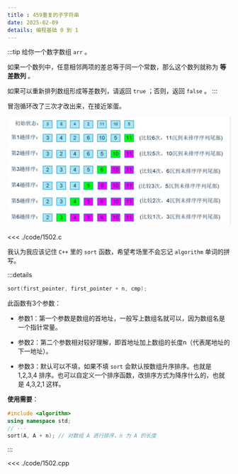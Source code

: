 ```yaml
---
title : 459重复的子字符串
date: 2025-02-09
details: 编程基础 0 到 1
---
```


:::tip
给你一个数字数组 `arr` 。

如果一个数列中，任意相邻两项的差总等于同一个常数，那么这个数列就称为 **等差数列** 。

如果可以重新排列数组形成等差数列，请返回 `true` ；否则，返回 `false` 。
:::

冒泡循环改了三次才改出来，在接近笨蛋。

![冒泡循环](./code/image.png "冒泡循环")

<<< ./code/1502.c

我认为我应该记住 `C++` 里的 `sort` 函数，希望考场里不会忘记 `algorithm` 单词的拼写。

:::details

```cpp
sort(first_pointer, first_pointer + n, cmp);
```

此函数有3个参数：

- 参数1：第一个参数是数组的首地址，一般写上数组名就可以，因为数组名是一个指针常量。

- 参数2：第二个参数相对较好理解，即首地址加上数组的长度n（代表尾地址的下一地址）。

- 参数3：默认可以不填，如果不填 `sort` 会默认按数组升序排序。也就是 1,2,3,4 排序。也可以自定义一个排序函数，改排序方式为降序什么的，也就是 4,3,2,1 这样。

**使用需要**：

```cpp
#include <algorithm>
using namespace std;
// ···
sort(A, A + n); // 对数组 A 进行排序，n 为 A 的长度
```

:::

<<< ./code/1502.cpp
